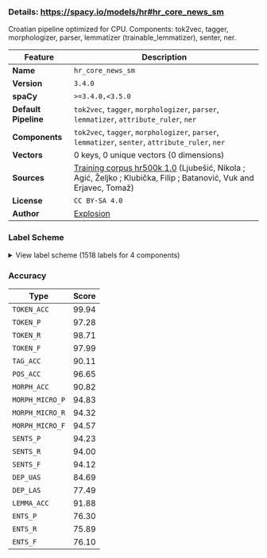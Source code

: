 ### Details: https://spacy.io/models/hr#hr_core_news_sm

Croatian pipeline optimized for CPU. Components: tok2vec, tagger, morphologizer, parser, lemmatizer (trainable_lemmatizer), senter, ner.

| Feature | Description |
| --- | --- |
| **Name** | `hr_core_news_sm` |
| **Version** | `3.4.0` |
| **spaCy** | `>=3.4.0,<3.5.0` |
| **Default Pipeline** | `tok2vec`, `tagger`, `morphologizer`, `parser`, `lemmatizer`, `attribute_ruler`, `ner` |
| **Components** | `tok2vec`, `tagger`, `morphologizer`, `parser`, `lemmatizer`, `senter`, `attribute_ruler`, `ner` |
| **Vectors** | 0 keys, 0 unique vectors (0 dimensions) |
| **Sources** | [Training corpus hr500k 1.0](http://hdl.handle.net/11356/1183) (Ljubešić, Nikola ; Agić, Željko ; Klubička, Filip ; Batanović, Vuk and Erjavec, Tomaž) |
| **License** | `CC BY-SA 4.0` |
| **Author** | [Explosion](https://explosion.ai) |

### Label Scheme

<details>

<summary>View label scheme (1518 labels for 4 components)</summary>

| Component | Labels |
| --- | --- |
| **`tagger`** | `Agcfpay`, `Agcfpdy`, `Agcfpgy`, `Agcfpiy`, `Agcfply`, `Agcfpny`, `Agcfsay`, `Agcfsdy`, `Agcfsgy`, `Agcfsiy`, `Agcfsly`, `Agcfsny`, `Agcmpay`, `Agcmpgy`, `Agcmpiy`, `Agcmpny`, `Agcmsany`, `Agcmsay`, `Agcmsayn`, `Agcmsdy`, `Agcmsgy`, `Agcmsiy`, `Agcmsly`, `Agcmsny`, `Agcnpay`, `Agcnpdy`, `Agcnpgy`, `Agcnpny`, `Agcnsay`, `Agcnsdy`, `Agcnsgy`, `Agcnsiy`, `Agcnsly`, `Agcnsny`, `Agpfpay`, `Agpfpdy`, `Agpfpgy`, `Agpfpiy`, `Agpfply`, `Agpfpny`, `Agpfsay`, `Agpfsdy`, `Agpfsgy`, `Agpfsin`, `Agpfsiy`, `Agpfsly`, `Agpfsny`, `Agpfsvy`, `Agpmpay`, `Agpmpdy`, `Agpmpgy`, `Agpmpiy`, `Agpmply`, `Agpmpny`, `Agpmsan`, `Agpmsann`, `Agpmsany`, `Agpmsay`, `Agpmsayn`, `Agpmsayy`, `Agpmsdy`, `Agpmsgn`, `Agpmsgy`, `Agpmsiy`, `Agpmsln`, `Agpmsly`, `Agpmsnn`, `Agpmsny`, `Agpmsvy`, `Agpnpay`, `Agpnpdy`, `Agpnpgy`, `Agpnpiy`, `Agpnply`, `Agpnpny`, `Agpnsay`, `Agpnsdy`, `Agpnsgn`, `Agpnsgy`, `Agpnsiy`, `Agpnsln`, `Agpnsly`, `Agpnsny`, `Agsfpay`, `Agsfpdy`, `Agsfpgy`, `Agsfpiy`, `Agsfply`, `Agsfpny`, `Agsfsay`, `Agsfsdy`, `Agsfsgy`, `Agsfsiy`, `Agsfsly`, `Agsfsny`, `Agsmpay`, `Agsmpdy`, `Agsmpgy`, `Agsmpiy`, `Agsmply`, `Agsmpny`, `Agsmsany`, `Agsmsayn`, `Agsmsayy`, `Agsmsdy`, `Agsmsgy`, `Agsmsiy`, `Agsmsly`, `Agsmsny`, `Agsnpay`, `Agsnpgy`, `Agsnply`, `Agsnpny`, `Agsnsay`, `Agsnsdy`, `Agsnsgy`, `Agsnsiy`, `Agsnsly`, `Agsnsny`, `Appfpay`, `Appfpdy`, `Appfpgy`, `Appfpiy`, `Appfply`, `Appfpny`, `Appfsay`, `Appfsgy`, `Appfsiy`, `Appfsly`, `Appfsny`, `Appmpay`, `Appmpdy`, `Appmpgy`, `Appmpiy`, `Appmply`, `Appmpny`, `Appmsann`, `Appmsany`, `Appmsayn`, `Appmsayy`, `Appmsdy`, `Appmsgn`, `Appmsgy`, `Appmsiy`, `Appmsly`, `Appmsnn`, `Appmsny`, `Appnpay`, `Appnpdy`, `Appnpgy`, `Appnpiy`, `Appnply`, `Appnpny`, `Appnsay`, `Appnsgy`, `Appnsly`, `Appnsny`, `Aspfpay`, `Aspfpgy`, `Aspfpiy`, `Aspfply`, `Aspfpny`, `Aspfsay`, `Aspfsdy`, `Aspfsgy`, `Aspfsly`, `Aspfsny`, `Aspmpay`, `Aspmpgy`, `Aspmply`, `Aspmpny`, `Aspmsayn`, `Aspmsayy`, `Aspmsdn`, `Aspmsdy`, `Aspmsgn`, `Aspmsgy`, `Aspmsiy`, `Aspmsln`, `Aspmsly`, `Aspmsnn`, `Aspnpay`, `Aspnpgy`, `Aspnpny`, `Aspnsay`, `Aspnsgn`, `Aspnsgy`, `Aspnsln`, `Aspnsly`, `Aspnsny`, `Cc`, `Cs`, `I`, `Mdc`, `Mdm`, `Mdo`, `Mds`, `Mlc`, `Mlc--g`, `Mlc--i`, `Mlc--l`, `Mlcf-a`, `Mlcf-d`, `Mlcf-g`, `Mlcf-n`, `Mlcfsa`, `Mlcfsd`, `Mlcfsg`, `Mlcfsi`, `Mlcfsl`, `Mlcfsn`, `Mlcm-a`, `Mlcm-g`, `Mlcm-l`, `Mlcm-n`, `Mlcmpn`, `Mlcmsan`, `Mlcmsay`, `Mlcmsg`, `Mlcmsi`, `Mlcmsl`, `Mlcmsn`, `Mlcn-n`, `Mlcnsa`, `Mlcnsg`, `Mlcnsn`, `Mlofpa`, `Mlofpd`, `Mlofpg`, `Mlofpi`, `Mlofpl`, `Mlofpn`, `Mlofsa`, `Mlofsd`, `Mlofsg`, `Mlofsi`, `Mlofsl`, `Mlofsn`, `Mlompa`, `Mlompd`, `Mlompg`, `Mlompi`, `Mlompl`, `Mlompn`, `Mlomsan`, `Mlomsay`, `Mlomsd`, `Mlomsg`, `Mlomsi`, `Mlomsl`, `Mlomsn`, `Mlonpa`, `Mlonpg`, `Mlonpl`, `Mlonpn`, `Mlonsa`, `Mlonsd`, `Mlonsg`, `Mlonsi`, `Mlonsl`, `Mlonsn`, `Mls`, `Mlsf-a`, `Mlsf-g`, `Mlsf-i`, `Mlsf-l`, `Mlsf-n`, `Mlsm-a`, `Mlsm-g`, `Mlsm-l`, `Mlsm-n`, `Mlsmpn`, `Mlsn-n`, `Mrc`, `Mro`, `Ncfpa`, `Ncfpd`, `Ncfpg`, `Ncfpi`, `Ncfpl`, `Ncfpn`, `Ncfpv`, `Ncfsa`, `Ncfsd`, `Ncfsg`, `Ncfsi`, `Ncfsl`, `Ncfsn`, `Ncfsv`, `Ncmpa`, `Ncmpd`, `Ncmpg`, `Ncmpi`, `Ncmpl`, `Ncmpn`, `Ncmpv`, `Ncmsan`, `Ncmsay`, `Ncmsd`, `Ncmsg`, `Ncmsi`, `Ncmsl`, `Ncmsn`, `Ncmsv`, `Ncnpa`, `Ncnpd`, `Ncnpg`, `Ncnpi`, `Ncnpl`, `Ncnpn`, `Ncnsa`, `Ncnsd`, `Ncnsg`, `Ncnsi`, `Ncnsl`, `Ncnsn`, `Ncnsv`, `Npfpa`, `Npfpg`, `Npfpl`, `Npfpn`, `Npfsa`, `Npfsd`, `Npfsg`, `Npfsi`, `Npfsl`, `Npfsn`, `Npmpa`, `Npmpd`, `Npmpg`, `Npmpi`, `Npmpl`, `Npmpn`, `Npmsan`, `Npmsay`, `Npmsd`, `Npmsg`, `Npmsi`, `Npmsl`, `Npmsn`, `Npmsv`, `Npnpg`, `Npnpn`, `Npnsa`, `Npnsd`, `Npnsg`, `Npnsi`, `Npnsl`, `Npnsn`, `Pd-fpa`, `Pd-fpd`, `Pd-fpg`, `Pd-fpi`, `Pd-fpl`, `Pd-fpn`, `Pd-fsa`, `Pd-fsd`, `Pd-fsg`, `Pd-fsi`, `Pd-fsl`, `Pd-fsn`, `Pd-mpa`, `Pd-mpd`, `Pd-mpg`, `Pd-mpi`, `Pd-mpl`, `Pd-mpn`, `Pd-msan`, `Pd-msay`, `Pd-msd`, `Pd-msg`, `Pd-msi`, `Pd-msl`, `Pd-msn`, `Pd-npa`, `Pd-npg`, `Pd-npi`, `Pd-npn`, `Pd-nsa`, `Pd-nsd`, `Pd-nsg`, `Pd-nsi`, `Pd-nsl`, `Pd-nsn`, `Pi-fpa`, `Pi-fpd`, `Pi-fpg`, `Pi-fpi`, `Pi-fpl`, `Pi-fpn`, `Pi-fsa`, `Pi-fsd`, `Pi-fsg`, `Pi-fsi`, `Pi-fsl`, `Pi-fsn`, `Pi-mpa`, `Pi-mpd`, `Pi-mpg`, `Pi-mpi`, `Pi-mpl`, `Pi-mpn`, `Pi-msan`, `Pi-msay`, `Pi-msd`, `Pi-msg`, `Pi-msi`, `Pi-msl`, `Pi-msn`, `Pi-npa`, `Pi-npd`, `Pi-npg`, `Pi-npi`, `Pi-npl`, `Pi-npn`, `Pi-nsa`, `Pi-nsd`, `Pi-nsg`, `Pi-nsi`, `Pi-nsl`, `Pi-nsn`, `Pi3m-a`, `Pi3m-d`, `Pi3m-g`, `Pi3m-i`, `Pi3m-n`, `Pi3n-a`, `Pi3n-d`, `Pi3n-g`, `Pi3n-i`, `Pi3n-l`, `Pi3n-n`, `Pp1-pa`, `Pp1-pd`, `Pp1-pg`, `Pp1-pi`, `Pp1-pl`, `Pp1-pn`, `Pp1-sa`, `Pp1-sd`, `Pp1-sg`, `Pp1-si`, `Pp1-sl`, `Pp1-sn`, `Pp2-pa`, `Pp2-pd`, `Pp2-pl`, `Pp2-pn`, `Pp2-sa`, `Pp2-sd`, `Pp2-sg`, `Pp2-sl`, `Pp2-sn`, `Pp3-pa`, `Pp3-pd`, `Pp3-pg`, `Pp3-pi`, `Pp3-pl`, `Pp3fpn`, `Pp3fsa`, `Pp3fsd`, `Pp3fsg`, `Pp3fsi`, `Pp3fsl`, `Pp3fsn`, `Pp3mpn`, `Pp3msa`, `Pp3msd`, `Pp3msg`, `Pp3msi`, `Pp3msl`, `Pp3msn`, `Pp3npn`, `Pp3nsa`, `Pp3nsi`, `Pp3nsn`, `Pq-fpa`, `Pq-fpn`, `Pq-fsa`, `Pq-fsi`, `Pq-fsl`, `Pq-fsn`, `Pq-mpn`, `Pq-msn`, `Pq-nsn`, `Pq3m-d`, `Pq3m-n`, `Pq3n-a`, `Pq3n-l`, `Pq3n-n`, `Ps1fpa`, `Ps1fpg`, `Ps1fpl`, `Ps1fpn`, `Ps1fsa`, `Ps1fsd`, `Ps1fsg`, `Ps1fsi`, `Ps1fsl`, `Ps1fsn`, _(truncated: full list in pipeline meta)_ |
| **`morphologizer`** | `Case=Nom\|Gender=Masc\|Number=Sing\|POS=NOUN`, `Case=Gen\|Gender=Fem\|Number=Sing\|POS=NOUN`, `Case=Loc\|POS=ADP`, `Case=Loc\|Gender=Neut\|Number=Sing\|POS=PROPN`, `Case=Ins\|POS=ADP`, `Case=Ins\|Gender=Neut\|Number=Sing\|POS=NOUN`, `Case=Nom\|Gender=Neut\|Number=Sing\|POS=PROPN`, `Degree=Pos\|POS=ADV`, `Mood=Ind\|Number=Sing\|POS=VERB\|Person=3\|Tense=Pres\|VerbForm=Fin`, `Animacy=Inan\|Case=Acc\|Gender=Masc\|Number=Sing\|POS=NOUN`, `Case=Loc\|Gender=Neut\|Number=Sing\|POS=NOUN`, `Case=Gen\|Definite=Def\|Degree=Pos\|Gender=Fem\|Number=Plur\|POS=ADJ`, `Case=Gen\|Gender=Fem\|Number=Plur\|POS=NOUN`, `POS=PUNCT`, `POS=PART`, `Case=Loc\|Gender=Masc\|Number=Sing\|POS=NOUN`, `POS=SCONJ`, `Case=Nom\|Definite=Def\|Degree=Pos\|Gender=Fem\|Number=Sing\|POS=ADJ`, `Case=Nom\|Gender=Fem\|Number=Sing\|POS=NOUN`, `Case=Nom\|Gender=Fem\|Number=Sing\|POS=PROPN`, `Case=Acc\|Gender=Neut\|Number=Plur\|POS=NOUN`, `Case=Acc\|POS=PRON\|PronType=Prs\|Reflex=Yes`, `Case=Gen\|Gender=Neut\|Number=Sing\|POS=NOUN`, `Case=Gen\|Gender=Neut\|Number=Sing\|Number[psor]=Plur\|POS=DET\|Person=3\|Poss=Yes\|PronType=Prs`, `POS=CCONJ`, `Case=Gen\|POS=ADP`, `Case=Dat\|Gender=Neut\|Number=Sing\|POS=NOUN`, `Case=Gen\|Definite=Def\|Degree=Pos\|Gender=Masc\|Number=Sing\|POS=ADJ`, `Case=Gen\|Gender=Masc\|Number=Sing\|POS=NOUN`, `Mood=Ind\|Number=Plur\|POS=VERB\|Person=3\|Tense=Pres\|VerbForm=Fin`, `Case=Nom\|Gender=Masc\|Number=Plur\|POS=DET\|PronType=Ind`, `Case=Nom\|Gender=Masc\|Number=Plur\|POS=NOUN`, `POS=VERB\|VerbForm=Inf`, `Case=Acc\|Definite=Def\|Degree=Pos\|Gender=Fem\|Number=Plur\|POS=ADJ`, `Case=Acc\|Gender=Fem\|Number=Plur\|POS=NOUN`, `Case=Nom\|Degree=Pos\|Gender=Masc\|Number=Plur\|POS=ADJ`, `POS=PART\|Polarity=Neg`, `Case=Acc\|Gender=Neut\|POS=PRON\|PronType=Neg`, `Case=Ins\|Gender=Masc\|Number=Sing\|POS=NOUN`, `Degree=Pos\|POS=ADV\|PronType=Dem`, `Degree=Cmp\|POS=ADV`, `Case=Acc\|POS=ADP`, `Case=Acc\|Gender=Fem\|Number=Sing\|POS=NOUN`, `Case=Nom\|Gender=Masc\|Number=Sing\|POS=PROPN`, `Mood=Ind\|Number=Sing\|POS=AUX\|Person=3\|Tense=Pres\|VerbForm=Fin`, `Case=Nom\|Gender=Masc\|NumType=Card\|Number=Sing\|POS=NUM`, `Case=Nom\|Gender=Masc\|Number=Sing\|POS=DET\|PronType=Dem`, `Case=Nom\|Gender=Masc\|Number=Sing\|Number[psor]=Sing\|POS=DET\|Person=1\|Poss=Yes\|PronType=Prs`, `Gender=Masc\|Number=Sing\|POS=VERB\|Tense=Past\|VerbForm=Part\|Voice=Act`, `Case=Loc\|Gender=Fem\|Number=Sing\|POS=NOUN`, `Case=Nom\|Number=Sing\|POS=PRON\|Person=1\|PronType=Prs`, `NumType=Ord\|POS=ADJ`, `Mood=Ind\|Number=Sing\|POS=AUX\|Person=1\|Tense=Pres\|VerbForm=Fin`, `Mood=Ind\|Number=Plur\|POS=AUX\|Person=3\|Tense=Pres\|VerbForm=Fin`, `Case=Acc\|Number=Plur\|POS=PRON\|Person=1\|PronType=Prs`, `Case=Nom\|Definite=Def\|Degree=Pos\|Gender=Fem\|Number=Plur\|POS=ADJ`, `Case=Nom\|Gender=Fem\|Number=Plur\|POS=NOUN`, `Gender=Fem\|Number=Plur\|POS=VERB\|Tense=Past\|VerbForm=Part\|Voice=Act`, `Animacy=Inan\|Case=Acc\|Gender=Masc\|Number=Sing\|POS=DET\|Poss=Yes\|PronType=Prs\|Reflex=Yes`, `Case=Nom\|Gender=Neut\|Number=Sing\|POS=DET\|PronType=Dem`, `Mood=Ind\|Number=Sing\|POS=AUX\|Person=3\|Polarity=Neg\|Tense=Pres\|VerbForm=Fin`, `Gender=Neut\|Number=Sing\|POS=VERB\|Tense=Past\|VerbForm=Part\|Voice=Act`, `Case=Loc\|Gender=Masc\|Number=Plur\|POS=DET\|PronType=Ind`, `Case=Loc\|Gender=Masc\|Number=Plur\|POS=NOUN`, `Case=Nom\|Definite=Def\|Degree=Pos\|Gender=Fem\|Number=Plur\|POS=ADJ\|VerbForm=Part\|Voice=Pass`, `Case=Gen\|Gender=Neut\|Number=Sing\|POS=DET\|PronType=Dem`, `Case=Nom\|Gender=Fem\|Number=Plur\|POS=DET\|PronType=Int,Rel`, `Case=Nom\|Definite=Def\|Degree=Pos\|Gender=Masc\|Number=Plur\|POS=ADJ`, `Case=Nom\|Gender=Neut\|POS=PRON\|PronType=Int,Rel`, `Case=Gen\|Definite=Def\|Degree=Pos\|Gender=Masc\|Number=Plur\|POS=ADJ`, `Case=Gen\|Gender=Masc\|Number=Plur\|POS=NOUN`, `Case=Nom\|Definite=Def\|Degree=Pos\|Gender=Masc\|Number=Sing\|POS=ADJ`, `Case=Acc\|Gender=Neut\|Number=Sing\|POS=NOUN`, `Mood=Ind\|Number=Plur\|POS=VERB\|Person=1\|Tense=Pres\|VerbForm=Fin`, `Case=Nom\|Gender=Neut\|Number=Sing\|POS=NOUN`, `Case=Nom\|Definite=Def\|Degree=Pos\|Gender=Neut\|Number=Sing\|POS=ADJ`, `Gender=Fem\|Number=Plur\|POS=AUX\|Tense=Past\|VerbForm=Part\|Voice=Act`, `NumType=Card\|POS=NUM`, `Case=Gen\|Definite=Def\|Degree=Pos\|Gender=Masc\|Number=Plur\|POS=ADJ\|VerbForm=Part\|Voice=Pass`, `Case=Acc\|Gender=Masc\|Number=Plur\|POS=DET\|PronType=Int,Rel`, `Gender=Fem\|Number=Sing\|POS=VERB\|Tense=Past\|VerbForm=Part\|Voice=Act`, `Case=Loc\|Definite=Def\|Degree=Pos\|Gender=Fem\|Number=Plur\|POS=ADJ`, `Case=Loc\|Gender=Fem\|Number=Plur\|POS=NOUN`, `Case=Gen\|Definite=Def\|Degree=Pos\|Gender=Neut\|Number=Sing\|POS=ADJ`, `Animacy=Inan\|Case=Acc\|Gender=Masc\|Number=Sing\|POS=PROPN`, `Case=Acc\|Definite=Def\|Degree=Cmp\|Gender=Fem\|Number=Plur\|POS=ADJ`, `Case=Gen\|Gender=Fem\|Number=Sing\|POS=DET\|PronType=Dem`, `Gender=Masc\|Number=Sing\|POS=AUX\|Tense=Past\|VerbForm=Part\|Voice=Act`, `Case=Nom\|Definite=Ind\|Degree=Pos\|Gender=Masc\|Number=Sing\|POS=ADJ\|VerbForm=Part\|Voice=Pass`, `Animacy=Inan\|Case=Acc\|Definite=Def\|Degree=Pos\|Gender=Masc\|Number=Sing\|POS=ADJ`, `Case=Acc\|Gender=Masc\|Number=Plur\|POS=NOUN`, `Case=Loc\|Definite=Def\|Degree=Pos\|Gender=Fem\|Number=Sing\|POS=ADJ`, `Degree=Pos\|POS=ADV\|PronType=Int,Rel`, `Gender=Neut\|Number=Sing\|POS=AUX\|Tense=Past\|VerbForm=Part\|Voice=Act`, `Case=Loc\|Gender=Neut\|Number=Plur\|POS=NOUN`, `Case=Nom\|Gender=Neut\|Number=Plur\|POS=DET\|PronType=Int,Rel`, `Case=Nom\|Definite=Def\|Degree=Pos\|Gender=Neut\|Number=Plur\|POS=ADJ\|VerbForm=Part\|Voice=Pass`, `Case=Nom\|Gender=Neut\|Number=Plur\|POS=DET\|PronType=Dem`, `Case=Nom\|Gender=Neut\|Number=Plur\|POS=NOUN`, `Case=Gen\|Number=Plur\|POS=PRON\|Person=3\|PronType=Prs`, `Case=Gen\|Definite=Def\|Degree=Pos\|Gender=Fem\|Number=Sing\|POS=ADJ`, `Case=Nom\|Definite=Def\|Degree=Pos\|Gender=Neut\|Number=Sing\|POS=ADJ\|VerbForm=Part\|Voice=Pass`, `Mood=Cnd\|Number=Plur\|POS=AUX\|Person=3\|Tense=Past\|VerbForm=Fin`, `Case=Nom\|Definite=Def\|Degree=Cmp\|Gender=Masc\|Number=Plur\|POS=ADJ`, `Gender=Masc\|Number=Plur\|POS=VERB\|Tense=Past\|VerbForm=Part\|Voice=Act`, `Case=Gen\|Definite=Def\|Degree=Cmp\|Gender=Masc\|Number=Plur\|POS=ADJ`, `Mood=Ind\|Number=Plur\|POS=AUX\|Person=3\|Polarity=Neg\|Tense=Pres\|VerbForm=Fin`, `Case=Nom\|Gender=Masc\|Number=Sing\|POS=DET\|PronType=Int,Rel`, `Case=Acc\|Definite=Def\|Degree=Cmp\|Gender=Fem\|Number=Sing\|POS=ADJ`, `Case=Nom\|Gender=Masc\|Number=Plur\|POS=DET\|PronType=Dem`, `Case=Nom\|Gender=Masc\|Number=Plur\|POS=DET\|PronType=Int,Rel`, `Case=Nom\|Definite=Ind\|Degree=Pos\|Gender=Masc\|Number=Sing\|POS=ADJ`, `Case=Loc\|Gender=Masc\|Number=Sing\|POS=DET\|PronType=Int,Rel`, `Case=Dat\|Gender=Masc\|Number=Sing\|POS=PROPN`, `Case=Loc\|Gender=Neut\|Gender[psor]=Masc,Neut\|Number=Plur\|Number[psor]=Sing\|POS=DET\|Person=3\|Poss=Yes\|PronType=Prs`, `Case=Loc\|Definite=Def\|Degree=Pos\|Gender=Neut\|Number=Plur\|POS=ADJ`, `Case=Dat\|Definite=Def\|Degree=Pos\|Gender=Masc\|Number=Sing\|POS=ADJ`, `Case=Dat\|Gender=Masc\|Number=Sing\|POS=NOUN`, `Case=Acc\|Definite=Def\|Degree=Pos\|Gender=Fem\|Number=Sing\|POS=ADJ`, `Mood=Cnd\|Number=Sing\|POS=AUX\|Person=3\|Tense=Past\|VerbForm=Fin`, `Case=Loc\|Gender=Fem\|Number=Sing\|POS=DET\|PronType=Dem`, `POS=X`, `Case=Nom\|Definite=Def\|Degree=Pos\|Gender=Masc\|Number=Plur\|POS=ADJ\|VerbForm=Part\|Voice=Pass`, `Case=Loc\|Gender=Masc\|Number=Plur\|POS=DET\|PronType=Dem`, `Case=Loc\|Gender=Masc\|Number=Plur\|POS=DET\|PronType=Int,Rel`, `Case=Loc\|Definite=Def\|Degree=Pos\|Gender=Masc\|Number=Plur\|POS=ADJ`, `Case=Gen\|Gender=Fem\|Number=Sing\|POS=PROPN`, `Case=Acc\|Gender=Fem\|Number=Sing\|POS=DET\|PronType=Tot`, `Case=Acc\|Gender=Neut\|Number=Sing\|POS=DET\|PronType=Tot`, `Case=Nom\|Gender=Neut\|Number=Sing\|POS=DET\|PronType=Int,Rel`, `Case=Nom\|Gender=Masc\|Number=Sing\|Number[psor]=Plur\|POS=DET\|Person=3\|Poss=Yes\|PronType=Prs`, `Animacy=Anim\|Case=Acc\|Gender=Masc\|Number=Sing\|POS=PROPN`, `Case=Gen\|Gender=Masc\|Number=Sing\|POS=PROPN`, `Case=Nom\|Definite=Def\|Degree=Pos\|Gender=Fem\|Number=Sing\|POS=ADJ\|VerbForm=Part\|Voice=Pass`, `Case=Nom\|Gender=Fem\|Number=Sing\|POS=DET\|PronType=Int,Rel`, `Case=Nom\|Degree=Pos\|Gender=Fem\|Number=Sing\|POS=ADJ`, `Case=Nom\|Gender=Neut\|Number=Sing\|POS=DET\|Poss=Yes\|PronType=Int,Rel`, `Case=Gen\|Gender=Fem\|Number=Plur\|POS=DET\|Poss=Yes\|PronType=Prs\|Reflex=Yes`, `Case=Loc\|Gender=Fem\|Number=Sing\|POS=PROPN`, `Case=Acc\|Gender=Neut\|Number=Sing\|POS=DET\|Poss=Yes\|PronType=Int,Rel`, `Case=Nom\|Definite=Def\|Degree=Pos\|Gender=Fem\|Number=Sing\|POS=ADJ\|Poss=Yes`, `Mood=Ind\|Number=Plur\|POS=VERB\|Person=2\|Tense=Pres\|VerbForm=Fin`, `Case=Acc\|Definite=Def\|Degree=Pos\|Gender=Masc\|Number=Plur\|POS=ADJ`, `Animacy=Inan\|Case=Acc\|Gender=Masc\|Number=Sing\|POS=DET\|PronType=Int,Rel`, `Case=Loc\|Gender=Fem\|Number=Sing\|POS=DET\|Poss=Yes\|PronType=Prs\|Reflex=Yes`, `Case=Acc\|Definite=Def\|Degree=Pos\|Gender=Neut\|Number=Sing\|POS=ADJ`, `Case=Loc\|Definite=Def\|Degree=Sup\|Gender=Neut\|Number=Sing\|POS=ADJ`, `Case=Gen\|Definite=Def\|Degree=Sup\|Gender=Masc\|Number=Plur\|POS=ADJ`, `Mood=Ind\|Number=Sing\|POS=VERB\|Person=1\|Tense=Pres\|VerbForm=Fin`, `Case=Loc\|Gender=Masc\|Number=Sing\|POS=DET\|PronType=Dem`, `Case=Loc\|Definite=Def\|Degree=Pos\|Gender=Masc\|Number=Sing\|POS=ADJ`, `Case=Ins\|Definite=Def\|Degree=Pos\|Gender=Fem\|Number=Plur\|POS=ADJ`, `Case=Ins\|Gender=Fem\|Number=Plur\|POS=NOUN`, `Case=Dat\|Gender=Masc\|Number=Plur\|POS=NOUN`, `Case=Nom\|Definite=Ind\|Degree=Pos\|Gender=Masc\|Number=Sing\|POS=ADJ\|Poss=Yes`, `Case=Gen\|Gender=Neut\|Gender[psor]=Masc,Neut\|Number=Sing\|Number[psor]=Sing\|POS=DET\|Person=3\|Poss=Yes\|PronType=Prs`, `Case=Ins\|Gender=Masc\|Number=Sing\|POS=PROPN`, `Animacy=Anim\|Case=Acc\|Definite=Def\|Degree=Pos\|Gender=Masc\|Number=Sing\|POS=ADJ`, `Animacy=Anim\|Case=Acc\|Gender=Masc\|NumType=Card\|Number=Sing\|POS=NUM`, `Animacy=Anim\|Case=Acc\|Gender=Masc\|Number=Sing\|POS=NOUN`, `Case=Nom\|Number=Plur\|POS=PRON\|Person=1\|PronType=Prs`, `Mood=Ind\|Number=Plur\|POS=AUX\|Person=1\|Tense=Pres\|VerbForm=Fin`, `POS=AUX\|VerbForm=Inf`, `Case=Loc\|Gender=Masc\|Number=Sing\|POS=PROPN`, `Case=Gen\|Gender=Masc\|Number=Plur\|POS=DET\|PronType=Dem`, `Case=Ins\|Gender=Fem\|Number=Sing\|POS=NOUN`, `Gender=Fem\|Number=Sing\|POS=AUX\|Tense=Past\|VerbForm=Part\|Voice=Act`, `Case=Ins\|Definite=Def\|Degree=Pos\|Gender=Fem\|Number=Sing\|POS=ADJ`, `Case=Acc\|Gender=Fem\|Number=Sing\|POS=PRON\|Person=3\|PronType=Prs`, `Case=Ins\|Definite=Def\|Degree=Pos\|Gender=Masc\|Number=Plur\|POS=ADJ`, `Case=Ins\|Gender=Masc\|Number=Plur\|POS=NOUN`, `Degree=Pos\|POS=ADV\|PronType=Ind`, `Animacy=Inan\|Case=Acc\|Definite=Ind\|Degree=Pos\|Gender=Masc\|Number=Sing\|POS=ADJ`, `Case=Acc\|Definite=Def\|Degree=Pos\|Gender=Fem\|Number=Sing\|POS=ADJ\|Poss=Yes`, `Case=Nom\|Gender=Masc\|Number=Sing\|POS=PRON\|Person=3\|PronType=Prs`, `Degree=Pos\|POS=ADV\|PronType=Neg`, `Animacy=Inan\|Case=Acc\|Gender=Masc\|NumType=Card\|Number=Sing\|POS=NUM`, `Case=Acc\|Gender=Fem\|Number=Sing\|POS=PROPN`, `Case=Dat\|Gender=Fem\|Number=Sing\|POS=NOUN`, `Case=Acc\|Gender=Neut\|Gender[psor]=Masc,Neut\|Number=Plur\|Number[psor]=Sing\|POS=DET\|Person=3\|Poss=Yes\|PronType=Prs`, `Case=Dat\|Gender=Fem\|Number=Sing\|POS=PROPN`, `Case=Acc\|Gender=Neut\|Number=Sing\|POS=DET\|PronType=Dem`, `Case=Nom\|Gender=Fem\|Gender[psor]=Masc,Neut\|Number=Sing\|Number[psor]=Sing\|POS=DET\|Person=3\|Poss=Yes\|PronType=Prs`, `Case=Ins\|Definite=Def\|Degree=Cmp\|Gender=Masc\|Number=Plur\|POS=ADJ`, `Case=Acc\|Definite=Def\|Degree=Pos\|Gender=Neut\|Number=Plur\|POS=ADJ`, `Case=Nom\|Gender=Masc\|Number=Plur\|POS=PRON\|Person=3\|PronType=Prs`, `Case=Dat\|Definite=Def\|Degree=Pos\|Gender=Fem\|Number=Sing\|POS=ADJ`, `Case=Dat\|Number=Plur\|POS=PRON\|Person=1\|PronType=Prs`, `Case=Nom\|Gender=Neut\|Number=Sing\|POS=PRON\|Person=3\|PronType=Prs`, `Case=Acc\|Gender=Neut\|Number=Sing\|POS=DET\|Poss=Yes\|PronType=Prs\|Reflex=Yes`, `Case=Nom\|Definite=Def\|Degree=Pos\|Gender=Neut\|Number=Plur\|POS=ADJ`, `Case=Loc\|Gender=Neut\|Number=Plur\|POS=DET\|Poss=Yes\|PronType=Prs\|Reflex=Yes`, `Case=Nom\|Gender=Masc\|POS=PRON\|PronType=Neg`, `Case=Gen\|Definite=Def\|Degree=Pos\|Gender=Neut\|Number=Plur\|POS=ADJ`, `Case=Gen\|Gender=Neut\|Number=Plur\|POS=NOUN`, `Case=Gen\|Gender=Fem\|Number=Sing\|POS=DET\|PronType=Tot`, `Mood=Cnd\|Number=Plur\|POS=AUX\|Person=1\|Tense=Past\|VerbForm=Fin`, `Case=Dat\|Number=Sing\|POS=PRON\|Person=1\|PronType=Prs`, `Case=Nom\|Degree=Pos\|Gender=Masc\|Number=Sing\|POS=ADJ`, `Case=Loc\|Gender=Masc\|Number=Sing\|Number[psor]=Sing\|POS=DET\|Person=1\|Poss=Yes\|PronType=Prs`, `Case=Dat\|Definite=Def\|Degree=Cmp\|Gender=Fem\|Number=Sing\|POS=ADJ`, `POS=NOUN`, `Case=Voc\|Gender=Masc\|Number=Sing\|POS=NOUN`, `Case=Gen\|Gender=Neut\|Number=Sing\|POS=PROPN`, `Case=Ins\|Gender=Masc\|Number=Sing\|POS=DET\|PronType=Dem`, `Case=Loc\|Gender=Neut\|Number=Sing\|POS=DET\|PronType=Int,Rel`, `Case=Acc\|Gender=Masc\|Gender[psor]=Fem\|Number=Plur\|Number[psor]=Sing\|POS=DET\|Person=3\|Poss=Yes\|PronType=Prs`, `Case=Ins\|Gender=Fem\|Number=Sing\|POS=PROPN`, `Case=Acc\|Gender=Fem\|Number=Plur\|POS=DET\|PronType=Ind`, `Case=Acc\|Degree=Pos\|Gender=Fem\|Number=Plur\|POS=ADJ`, `Case=Loc\|Gender=Neut\|Number=Sing\|POS=DET\|PronType=Dem`, `Case=Loc\|Number=Plur\|POS=PRON\|Person=1\|PronType=Prs`, `Case=Loc\|Gender=Masc\|Number=Plur\|Number[psor]=Plur\|POS=DET\|Person=1\|Poss=Yes\|PronType=Prs`, `Case=Nom\|Gender=Fem\|Number=Sing\|Number[psor]=Plur\|POS=DET\|Person=1\|Poss=Yes\|PronType=Prs`, `Case=Nom\|Degree=Pos\|Gender=Fem\|Number=Plur\|POS=ADJ`, `Case=Nom\|Gender=Fem\|NumType=Card\|Number=Plur\|POS=NUM`, `Case=Dat\|Gender=Masc\|Number=Sing\|POS=DET\|PronType=Dem`, `Case=Nom\|Gender=Neut\|Number=Sing\|POS=DET\|PronType=Tot`, `Case=Acc\|Gender=Neut\|Number=Plur\|POS=DET\|PronType=Dem`, `Case=Loc\|Gender=Fem\|Number=Sing\|POS=DET\|PronType=Int,Rel`, `Case=Dat\|Gender=Fem\|Number=Sing\|Number[psor]=Plur\|POS=DET\|Person=1\|Poss=Yes\|PronType=Prs`, `Case=Nom\|Number=Plur\|POS=PRON\|Person=2\|PronType=Prs`, `Case=Gen\|Gender=Masc\|Number=Sing\|POS=DET\|PronType=Dem`, `Case=Gen\|Gender=Masc\|Number=Sing\|POS=DET\|Poss=Yes\|PronType=Prs\|Reflex=Yes`, `Case=Loc\|Gender=Fem\|Number=Plur\|POS=DET\|PronType=Int,Rel`, `Mood=Ind\|Number=Plur\|POS=AUX\|Person=2\|Tense=Pres\|VerbForm=Fin`, `Case=Ins\|Gender=Masc\|Number=Sing\|POS=DET\|Poss=Yes\|PronType=Prs\|Reflex=Yes`, `Case=Dat\|Gender=Fem\|Number=Plur\|POS=DET\|PronType=Dem`, `Case=Dat\|Gender=Fem\|Number=Plur\|POS=NOUN`, `POS=SPACE`, `Mood=Cnd\|Number=Sing\|POS=AUX\|Person=1\|Tense=Past\|VerbForm=Fin`, `Case=Loc\|Gender=Masc\|Number=Sing\|POS=DET\|Poss=Yes\|PronType=Prs\|Reflex=Yes`, `Case=Nom\|Gender=Masc\|Number=Sing\|Number[psor]=Plur\|POS=DET\|Person=1\|Poss=Yes\|PronType=Prs`, `Case=Acc\|Number=Plur\|POS=PRON\|Person=3\|PronType=Prs`, `Case=Gen\|Gender=Fem\|Number=Plur\|Number[psor]=Plur\|POS=DET\|Person=1\|Poss=Yes\|PronType=Prs`, `Mood=Ind\|Number=Plur\|POS=AUX\|Person=1\|Polarity=Neg\|Tense=Pres\|VerbForm=Fin`, `Case=Nom\|Definite=Def\|Degree=Cmp\|Gender=Fem\|Number=Sing\|POS=ADJ`, `Case=Nom\|Gender=Fem\|Gender[psor]=Fem\|Number=Sing\|Number[psor]=Sing\|POS=DET\|Person=3\|Poss=Yes\|PronType=Prs`, `Case=Loc\|Definite=Def\|Degree=Pos\|Gender=Neut\|Number=Sing\|POS=ADJ`, `Case=Nom\|Gender=Masc\|POS=PRON\|PronType=Ind`, `Case=Acc\|Definite=Def\|Degree=Pos\|Gender=Fem\|Number=Plur\|POS=ADJ\|VerbForm=Part\|Voice=Pass`, `Case=Nom\|Gender=Neut\|Number=Sing\|Number[psor]=Plur\|POS=DET\|Person=2\|Poss=Yes\|PronType=Prs`, `Case=Loc\|Gender=Neut\|Number=Sing\|Number[psor]=Plur\|POS=DET\|Person=2\|Poss=Yes\|PronType=Prs`, `Case=Dat\|Definite=Def\|Degree=Pos\|Gender=Fem\|Number=Plur\|POS=ADJ`, `Case=Acc\|Gender=Masc\|Number=Sing\|POS=PRON\|Person=3\|PronType=Prs`, `Case=Gen\|Gender=Fem\|Number=Plur\|POS=DET\|PronType=Dem`, `Animacy=Inan\|Case=Acc\|Degree=Pos\|Gender=Masc\|Number=Sing\|POS=ADJ`, `Case=Ins\|Definite=Def\|Degree=Pos\|Gender=Masc\|Number=Sing\|POS=ADJ\|VerbForm=Part\|Voice=Pass`, `Case=Dat\|Gender=Masc\|POS=PRON\|PronType=Neg`, `Case=Ins\|Gender=Neut\|POS=PRON\|PronType=Int,Rel`, `Case=Dat\|Definite=Def\|Degree=Pos\|Gender=Masc\|Number=Plur\|POS=ADJ`, `Case=Dat\|Definite=Def\|Degree=Pos\|Gender=Masc\|Number=Plur\|POS=ADJ\|VerbForm=Part\|Voice=Pass`, `Case=Acc\|Gender=Neut\|Number=Sing\|Number[psor]=Plur\|POS=DET\|Person=3\|Poss=Yes\|PronType=Prs`, `Animacy=Anim\|Case=Acc\|Gender=Masc\|Number=Sing\|POS=DET\|PronType=Int,Rel`, `Case=Dat\|POS=ADP`, `Degree=Sup\|POS=ADV`, `Case=Ins\|Definite=Def\|Degree=Pos\|Gender=Masc\|Number=Sing\|POS=ADJ`, `Case=Acc\|Gender=Fem\|Number=Plur\|POS=DET\|PronType=Int,Rel`, `POS=ADV\|Tense=Pres\|VerbForm=Conv`, `Case=Ins\|POS=PRON\|PronType=Prs\|Reflex=Yes`, `Case=Loc\|Gender=Neut\|Number=Plur\|POS=DET\|PronType=Int,Rel`, `Case=Loc\|Gender=Masc\|Number=Sing\|POS=PRON\|Person=3\|PronType=Prs`, `Gender=Neut\|Number=Plur\|POS=VERB\|Tense=Past\|VerbForm=Part\|Voice=Act`, `Case=Nom\|Gender=Neut\|NumType=Card\|Number=Plur\|POS=NUM`, `Case=Gen\|Definite=Def\|Degree=Pos\|Gender=Neut\|Number=Plur\|POS=ADJ\|VerbForm=Part\|Voice=Pass`, `Case=Loc\|Gender=Fem\|Gender[psor]=Fem\|Number=Sing\|Number[psor]=Sing\|POS=DET\|Person=3\|Poss=Yes\|PronType=Prs`, `Case=Ins\|Gender=Neut\|Number=Sing\|POS=DET\|PronType=Dem`, `Case=Gen\|Degree=Pos\|Gender=Neut\|Number=Plur\|POS=ADJ`, `Case=Ins\|Definite=Def\|Degree=Pos\|Gender=Masc\|Number=Sing\|POS=ADJ\|Poss=Yes`, `Case=Acc\|Gender=Masc\|Number=Plur\|POS=DET\|PronType=Ind`, `Case=Gen\|Definite=Def\|Degree=Pos\|Gender=Masc\|Number=Plur\|POS=ADJ\|Poss=Yes`, `Case=Acc\|Gender=Fem\|NumType=Card\|Number=Plur\|POS=NUM`, `Case=Nom\|Gender=Fem\|Number=Plur\|POS=PROPN`, `Case=Ins\|Gender=Fem\|Number=Sing\|POS=DET\|PronType=Dem`, `Case=Gen\|Gender=Fem\|Number=Plur\|POS=DET\|PronType=Int,Rel`, `Case=Nom\|Gender=Fem\|NumType=Card\|Number=Sing\|POS=NUM`, `NumType=Mult\|POS=NUM`, `Case=Acc\|Degree=Pos\|Gender=Masc\|Number=Plur\|POS=ADJ`, `Case=Ins\|Gender=Masc\|Number=Plur\|POS=DET\|PronType=Int,Rel`, `Case=Gen\|Gender=Fem\|NumType=Mult\|POS=NUM`, `Case=Acc\|Gender=Neut\|POS=PRON\|PronType=Int,Rel`, `Animacy=Inan\|Case=Acc\|Definite=Def\|Degree=Cmp\|Gender=Masc\|Number=Sing\|POS=ADJ`, `Case=Nom\|Gender=Fem\|NumType=Mult\|POS=NUM`, `Case=Ins\|Gender=Fem\|Number=Plur\|POS=DET\|PronType=Int,Rel`, `Case=Loc\|Gender=Neut\|Number=Sing\|Number[psor]=Plur\|POS=DET\|Person=3\|Poss=Yes\|PronType=Prs`, `Case=Gen\|Gender=Fem\|NumType=Card\|Number=Plur\|POS=NUM`, `Case=Gen\|Gender=Masc\|Number=Plur\|POS=PROPN`, `Case=Nom\|Gender=Fem\|Number=Plur\|POS=DET\|PronType=Dem`, `Case=Dat\|Number=Plur\|POS=PRON\|Person=3\|PronType=Prs`, `Case=Acc\|Gender=Fem\|Number=Sing\|Number[psor]=Plur\|POS=DET\|Person=3\|Poss=Yes\|PronType=Prs`, `Case=Gen\|Definite=Def\|Degree=Cmp\|Gender=Masc\|Number=Sing\|POS=ADJ`, `Case=Ins\|Gender=Neut\|Number=Sing\|POS=PROPN`, `Case=Nom\|Gender=Masc\|Number=Plur\|POS=PROPN`, `Case=Dat\|Gender=Masc\|Gender[psor]=Fem\|Number=Plur\|Number[psor]=Sing\|POS=DET\|Person=3\|Poss=Yes\|PronType=Prs`, `Animacy=Inan\|Case=Acc\|Gender=Masc\|Number=Sing\|Number[psor]=Plur\|POS=DET\|Person=3\|Poss=Yes\|PronType=Prs`, `Case=Gen\|Gender=Masc\|NumType=Card\|Number=Sing\|POS=NUM`, `Case=Loc\|Gender=Neut\|POS=PRON\|PronType=Int,Rel`, `Animacy=Anim\|Case=Acc\|Gender=Masc\|Number=Sing\|POS=DET\|PronType=Ind`, `Case=Acc\|Definite=Def\|Degree=Pos\|Gender=Masc\|Number=Plur\|POS=ADJ\|VerbForm=Part\|Voice=Pass`, `Animacy=Inan\|Case=Acc\|Gender=Masc\|Number=Sing\|POS=DET\|PronType=Dem`, `Case=Acc\|Gender=Masc\|Number=Plur\|POS=DET\|PronType=Tot`, `Case=Ins\|Definite=Def\|Degree=Pos\|Gender=Masc\|Number=Plur\|POS=ADJ\|VerbForm=Part\|Voice=Pass`, `POS=ADV\|Tense=Past\|VerbForm=Conv`, `Case=Nom\|Gender=Fem\|Number=Sing\|POS=DET\|PronType=Dem`, `Case=Gen\|Gender=Masc\|Number=Sing\|POS=DET\|PronType=Int,Rel`, `Case=Gen\|Gender=Fem\|Number=Sing\|Number[psor]=Plur\|POS=DET\|Person=1\|Poss=Yes\|PronType=Prs`, `Case=Acc\|Gender=Masc\|Number=Plur\|POS=DET\|Poss=Yes\|PronType=Prs\|Reflex=Yes`, `Case=Nom\|Definite=Def\|Degree=Cmp\|Gender=Masc\|Number=Sing\|POS=ADJ`, `Case=Nom\|Gender=Masc\|POS=PRON\|PronType=Int,Rel`, `Case=Nom\|Gender=Masc\|Number=Sing\|POS=DET\|Poss=Yes\|PronType=Int,Rel`, `Case=Gen\|Definite=Def\|Degree=Pos\|Gender=Fem\|Number=Plur\|POS=ADJ\|Poss=Yes`, `Case=Ins\|Gender=Neut\|Number=Plur\|POS=DET\|PronType=Dem`, `Case=Ins\|Gender=Neut\|Number=Plur\|POS=NOUN`, `Case=Acc\|Gender=Fem\|Number=Sing\|POS=DET\|PronType=Int,Rel`, `Case=Gen\|Gender=Masc\|Gender[psor]=Masc,Neut\|Number=Sing\|Number[psor]=Sing\|POS=DET\|Person=3\|Poss=Yes\|PronType=Prs`, `Case=Loc\|Definite=Def\|Degree=Pos\|Gender=Masc\|Number=Sing\|POS=ADJ\|VerbForm=Part\|Voice=Pass`, `Case=Dat\|Gender=Fem\|Number=Sing\|POS=DET\|PronType=Dem`, `Case=Acc\|Definite=Def\|Degree=Pos\|Gender=Fem\|Number=Sing\|POS=ADJ\|VerbForm=Part\|Voice=Pass`, `Case=Gen\|Definite=Def\|Degree=Cmp\|Gender=Neut\|Number=Sing\|POS=ADJ`, `Case=Ins\|Gender=Masc\|NumType=Card\|Number=Sing\|POS=NUM`, `Case=Ins\|Definite=Def\|Degree=Pos\|Gender=Neut\|Number=Sing\|POS=ADJ`, `Case=Dat\|Gender=Neut\|Number=Sing\|POS=DET\|PronType=Dem`, `Case=Nom\|Gender=Fem\|Number=Sing\|POS=PRON\|Person=3\|PronType=Prs`, `Case=Acc\|Gender=Neut\|Number=Sing\|POS=DET\|PronType=Int,Rel`, `Case=Gen\|Gender=Masc\|Number=Sing\|POS=DET\|PronType=Tot`, `Case=Gen\|Definite=Def\|Degree=Pos\|Gender=Neut\|Number=Sing\|POS=ADJ\|VerbForm=Part\|Voice=Pass`, `Case=Nom\|Definite=Def\|Degree=Sup\|Gender=Masc\|Number=Sing\|POS=ADJ`, `Case=Gen\|Degree=Pos\|Gender=Fem\|Number=Plur\|POS=ADJ`, `Case=Ins\|Gender=Fem\|NumType=Card\|Number=Sing\|POS=NUM`, `Degree=Pos\|POS=ADV\|PronType=Tot`, `Case=Acc\|Gender=Fem\|Number=Sing\|POS=DET\|Poss=Yes\|PronType=Prs\|Reflex=Yes`, `Case=Acc\|Gender=Fem\|Number=Sing\|POS=DET\|PronType=Dem`, `Case=Dat\|Gender=Masc\|Number=Plur\|POS=DET\|PronType=Dem`, `Case=Gen\|Gender=Neut\|NumType=Card\|Number=Sing\|POS=NUM`, `Gender=Masc\|Number=Plur\|POS=AUX\|Tense=Past\|VerbForm=Part\|Voice=Act`, `Case=Nom\|Gender=Fem\|Number=Sing\|POS=DET\|Poss=Yes\|PronType=Int,Rel`, `Case=Ins\|Gender=Fem\|Number=Sing\|POS=DET\|PronType=Int,Rel`, `Case=Nom\|Degree=Pos\|Gender=Neut\|Number=Sing\|POS=ADJ`, `Case=Loc\|Gender=Fem\|Gender[psor]=Masc,Neut\|Number=Plur\|Number[psor]=Sing\|POS=DET\|Person=3\|Poss=Yes\|PronType=Prs`, `Case=Acc\|Gender=Fem\|Number=Plur\|POS=DET\|PronType=Dem`, `Case=Ins\|Definite=Def\|Degree=Sup\|Gender=Masc\|Number=Plur\|POS=ADJ`, `Case=Gen\|Definite=Def\|Degree=Pos\|Gender=Fem\|Number=Plur\|POS=ADJ\|VerbForm=Part\|Voice=Pass`, `Case=Gen\|Gender=Fem\|Gender[psor]=Fem\|Number=Plur\|Number[psor]=Sing\|POS=DET\|Person=3\|Poss=Yes\|PronType=Prs`, `Case=Dat\|Definite=Def\|Degree=Pos\|Gender=Neut\|Number=Plur\|POS=ADJ`, `Case=Dat\|Gender=Neut\|Number=Plur\|POS=NOUN`, `Case=Dat\|Degree=Pos\|Gender=Fem\|Number=Sing\|POS=ADJ`, `Case=Dat\|Definite=Def\|Degree=Pos\|Gender=Neut\|Number=Sing\|POS=ADJ`, `Case=Loc\|Gender=Fem\|Gender[psor]=Masc,Neut\|Number=Sing\|Number[psor]=Sing\|POS=DET\|Person=3\|Poss=Yes\|PronType=Prs`, `Case=Ins\|Gender=Fem\|Number=Sing\|POS=DET\|Poss=Yes\|PronType=Prs\|Reflex=Yes`, `Case=Ins\|Definite=Def\|Degree=Sup\|Gender=Fem\|Number=Plur\|POS=ADJ`, `Case=Nom\|Gender=Neut\|POS=PRON\|PronType=Neg`, `Case=Gen\|Gender=Masc\|NumType=Mult\|POS=NUM`, `Case=Ins\|Gender=Neut\|Number=Sing\|POS=DET\|PronType=Int,Rel`, `Animacy=Inan\|Case=Acc\|Definite=Def\|Degree=Pos\|Gender=Masc\|Number=Sing\|POS=ADJ\|VerbForm=Part\|Voice=Pass`, `Case=Gen\|Degree=Pos\|Gender=Fem\|Number=Sing\|POS=ADJ`, `Case=Acc\|Degree=Pos\|Gender=Fem\|Number=Sing\|POS=ADJ`, `Case=Nom\|Gender=Fem\|Number=Plur\|POS=PRON\|Person=3\|PronType=Prs`, `Case=Acc\|Gender=Fem\|Number=Plur\|POS=DET\|Poss=Yes\|PronType=Prs\|Reflex=Yes`, `Gender=Neut\|Number=Plur\|POS=AUX\|Tense=Past\|VerbForm=Part\|Voice=Act`, `Case=Ins\|Definite=Def\|Degree=Cmp\|Gender=Fem\|Number=Plur\|POS=ADJ`, `Case=Nom\|Gender=Fem\|Number=Sing\|Number[psor]=Sing\|POS=DET\|Person=1\|Poss=Yes\|PronType=Prs`, `Case=Ins\|Definite=Def\|Degree=Pos\|Gender=Neut\|Number=Plur\|POS=ADJ`, `Case=Loc\|Gender=Masc\|NumType=Card\|Number=Sing\|POS=NUM`, `Case=Gen\|Gender=Fem\|Number=Plur\|Number[psor]=Plur\|POS=DET\|Person=3\|Poss=Yes\|PronType=Prs`, `Case=Nom\|Definite=Def\|Degree=Pos\|Gender=Fem\|Number=Plur\|POS=ADJ\|Poss=Yes`, `Mood=Imp\|Number=Plur\|POS=VERB\|Person=2\|VerbForm=Fin`, `Case=Ins\|Gender=Masc\|Number=Sing\|POS=DET\|PronType=Int,Rel`, `Case=Gen\|Gender=Neut\|Gender[psor]=Masc,Neut\|Number=Plur\|Number[psor]=Sing\|POS=DET\|Person=3\|Poss=Yes\|PronType=Prs`, `Case=Gen\|Gender=Masc\|Number=Plur\|POS=DET\|PronType=Int,Rel`, `Case=Ins\|Definite=Def\|Degree=Pos\|Gender=Neut\|Number=Plur\|POS=ADJ\|VerbForm=Part\|Voice=Pass`, `Case=Loc\|Gender=Fem\|Number=Sing\|POS=DET\|PronType=Ind`, `Case=Ins\|Definite=Def\|Degree=Pos\|Gender=Fem\|Number=Sing\|POS=ADJ\|VerbForm=Part\|Voice=Pass`, `Case=Loc\|Degree=Pos\|Gender=Fem\|Number=Sing\|POS=ADJ`, `Case=Gen\|Gender=Fem\|Number=Plur\|POS=PROPN`, `Case=Nom\|Gender=Fem\|Number=Plur\|POS=DET\|PronType=Ind`, `Case=Loc\|Degree=Pos\|Gender=Fem\|Number=Plur\|POS=ADJ`, `Case=Gen\|Gender=Fem\|Gender[psor]=Masc,Neut\|Number=Sing\|Number[psor]=Sing\|POS=DET\|Person=3\|Poss=Yes\|PronType=Prs`, `Case=Ins\|Degree=Pos\|Gender=Neut\|Number=Sing\|POS=ADJ`, `Case=Acc\|Gender=Neut\|Number=Sing\|POS=PROPN`, `Case=Acc\|Gender=Neut\|POS=PRON\|PronType=Ind`, `Case=Acc\|Gender=Fem\|Number=Sing\|POS=DET\|Poss=Yes\|PronType=Int,Rel`, `Case=Loc\|Definite=Def\|Degree=Pos\|Gender=Neut\|Number=Sing\|POS=ADJ\|Poss=Yes`, `Case=Ins\|Number=Plur\|POS=PRON\|Person=3\|PronType=Prs`, `Case=Acc\|Gender=Masc\|Number=Plur\|POS=DET\|PronType=Dem`, `Case=Dat\|Gender=Masc\|Number=Plur\|POS=DET\|PronType=Int,Rel`, `Case=Dat\|Gender=Neut\|Number=Sing\|POS=PROPN`, `Case=Acc\|Gender=Neut\|Number=Plur\|POS=DET\|PronType=Int,Rel`, `Case=Nom\|Gender=Fem\|Number=Sing\|POS=DET\|PronType=Tot`, `Case=Gen\|Definite=Def\|Degree=Pos\|Gender=Neut\|Number=Sing\|POS=ADJ\|Poss=Yes`, `Case=Dat\|Gender=Neut\|Number=Sing\|POS=DET\|PronType=Int,Rel`, `Case=Gen\|Gender=Masc\|Gender[psor]=Fem\|Number=Plur\|Number[psor]=Sing\|POS=DET\|Person=3\|Poss=Yes\|PronType=Prs`, `NumType=Mult\|POS=SYM`, `Case=Loc\|Definite=Def\|Degree=Pos\|Gender=Neut\|Number=Sing\|POS=ADJ\|VerbForm=Part\|Voice=Pass`, `Case=Gen\|Gender=Fem\|Number=Sing\|POS=DET\|Poss=Yes\|PronType=Prs\|Reflex=Yes`, `Case=Nom\|Gender=Masc\|Gender[psor]=Fem\|Number=Sing\|Number[psor]=Sing\|POS=DET\|Person=3\|Poss=Yes\|PronType=Prs`, `Case=Nom\|Gender=Masc\|Gender[psor]=Masc,Neut\|Number=Sing\|Number[psor]=Sing\|POS=DET\|Person=3\|Poss=Yes\|PronType=Prs`, `Case=Dat\|Definite=Def\|Degree=Pos\|Gender=Masc\|Number=Sing\|POS=ADJ\|Poss=Yes`, `Case=Gen\|Definite=Def\|Degree=Pos\|Gender=Neut\|Number=Plur\|POS=ADJ\|Poss=Yes`, `Animacy=Anim\|Case=Acc\|Gender=Masc\|Number=Sing\|POS=DET\|Poss=Yes\|PronType=Prs\|Reflex=Yes`, `Case=Nom\|Definite=Def\|Degree=Cmp\|Gender=Fem\|Number=Plur\|POS=ADJ`, `Case=Acc\|Gender=Masc\|NumType=Card\|Number=Plur\|POS=NUM`, `Case=Gen\|Definite=Def\|Degree=Pos\|Gender=Fem\|Number=Sing\|POS=ADJ\|VerbForm=Part\|Voice=Pass`, `Case=Loc\|Gender=Masc\|Gender[psor]=Masc,Neut\|Number=Sing\|Number[psor]=Sing\|POS=DET\|Person=3\|Poss=Yes\|PronType=Prs`, `Case=Loc\|Definite=Def\|Degree=Pos\|Gender=Fem\|Number=Sing\|POS=ADJ\|VerbForm=Part\|Voice=Pass`, `Case=Acc\|Gender=Neut\|Number=Plur\|Number[psor]=Plur\|POS=DET\|Person=3\|Poss=Yes\|PronType=Prs`, `Case=Gen\|Definite=Def\|Degree=Pos\|Gender=Masc\|Number=Sing\|POS=ADJ\|VerbForm=Part\|Voice=Pass`, `Case=Ins\|Gender=Masc\|Number=Plur\|POS=PROPN`, `Case=Loc\|Gender=Fem\|Number=Plur\|POS=DET\|PronType=Ind`, `Case=Nom\|Gender=Neut\|NumType=Card\|Number=Sing\|POS=NUM`, `Case=Ins\|Gender=Masc\|Number=Plur\|POS=DET\|Poss=Yes\|PronType=Prs\|Reflex=Yes`, `Case=Gen\|Definite=Def\|Degree=Sup\|Gender=Fem\|Number=Sing\|POS=ADJ`, `Case=Gen\|Gender=Masc\|Number=Plur\|POS=DET\|Poss=Yes\|PronType=Prs\|Reflex=Yes`, `Case=Acc\|Gender=Masc\|Number=Plur\|POS=PROPN`, `Case=Loc\|Gender=Neut\|Number=Sing\|POS=DET\|PronType=Tot`, `Case=Loc\|Definite=Def\|Degree=Sup\|Gender=Fem\|Number=Sing\|POS=ADJ`, `Case=Gen\|Gender=Neut\|Number=Sing\|Number[psor]=Plur\|POS=DET\|Person=1\|Poss=Yes\|PronType=Prs`, `Case=Ins\|Gender=Neut\|Number=Plur\|POS=DET\|PronType=Int,Rel`, `Case=Dat\|Gender=Masc\|Number=Sing\|POS=DET\|PronType=Int,Rel`, `Case=Acc\|Definite=Def\|Degree=Pos\|Gender=Fem\|Number=Plur\|POS=ADJ\|Poss=Yes`, `Case=Loc\|Degree=Pos\|Gender=Masc\|Number=Sing\|POS=ADJ`, `Case=Acc\|Gender=Fem\|NumType=Card\|Number=Sing\|POS=NUM`, `Case=Dat\|Gender=Masc\|Number=Sing\|POS=PRON\|Person=3\|PronType=Prs`, `Case=Gen\|Gender=Neut\|Number=Sing\|POS=DET\|Poss=Yes\|PronType=Prs\|Reflex=Yes`, `Case=Loc\|Definite=Def\|Degree=Pos\|Gender=Neut\|Number=Plur\|POS=ADJ\|VerbForm=Part\|Voice=Pass`, `Case=Acc\|Definite=Def\|Degree=Sup\|Gender=Fem\|Number=Sing\|POS=ADJ`, `Case=Dat\|Definite=Def\|Degree=Pos\|Gender=Fem\|Number=Sing\|POS=ADJ\|Poss=Yes`, `Case=Nom\|Gender=Masc\|Number=Plur\|Number[psor]=Plur\|POS=DET\|Person=1\|Poss=Yes\|PronType=Prs`, `Case=Gen\|Gender=Fem\|NumType=Card\|Number=Sing\|POS=NUM`, `Case=Nom\|Definite=Def\|Degree=Sup\|Gender=Masc\|Number=Plur\|POS=ADJ`, `Mood=Cnd\|Number=Sing\|POS=AUX\|Person=2\|Tense=Past\|VerbForm=Fin`, `Case=Gen\|Gender=Masc\|Number=Sing\|POS=DET\|PronType=Ind`, `Case=Dat\|Gender=Masc\|Number=Plur\|POS=DET\|Poss=Yes\|PronType=Prs\|Reflex=Yes`, `Case=Gen\|Definite=Def\|Degree=Cmp\|Gender=Fem\|Number=Sing\|POS=ADJ`, `Case=Dat\|Degree=Pos\|Gender=Masc\|Number=Plur\|POS=ADJ`, `Case=Gen\|Definite=Def\|Degree=Sup\|Gender=Masc\|Number=Sing\|POS=ADJ`, `Case=Gen\|Gender=Fem\|Number=Sing\|POS=DET\|PronType=Ind`, `Case=Nom\|Gender=Masc\|Number=Plur\|POS=DET\|PronType=Neg`, `Case=Loc\|Definite=Def\|Degree=Sup\|Gender=Masc\|Number=Sing\|POS=ADJ`, `Case=Dat\|Gender=Masc\|Number=Plur\|Number[psor]=Plur\|POS=DET\|Person=3\|Poss=Yes\|PronType=Prs`, `POS=SYM`, `Case=Ins\|Definite=Def\|Degree=Cmp\|Gender=Neut\|Number=Sing\|POS=ADJ`, `Case=Nom\|Gender=Masc\|Gender[psor]=Masc,Neut\|Number=Plur\|Number[psor]=Sing\|POS=DET\|Person=3\|Poss=Yes\|PronType=Prs`, `Case=Gen\|Degree=Pos\|Gender=Masc\|Number=Plur\|POS=ADJ`, `Case=Gen\|Gender=Fem\|Number=Sing\|Number[psor]=Plur\|POS=DET\|Person=3\|Poss=Yes\|PronType=Prs`, `Case=Dat\|Gender=Fem\|Gender[psor]=Masc,Neut\|Number=Sing\|Number[psor]=Sing\|POS=DET\|Person=3\|Poss=Yes\|PronType=Prs`, `Case=Gen\|Definite=Def\|Degree=Sup\|Gender=Fem\|Number=Plur\|POS=ADJ`, `Case=Dat\|Gender=Fem\|Number=Sing\|POS=PRON\|Person=3\|PronType=Prs`, `Case=Gen\|Definite=Def\|Degree=Pos\|Gender=Fem\|Number=Sing\|POS=ADJ\|Poss=Yes`, `Case=Gen\|Gender=Fem\|Gender[psor]=Masc,Neut\|Number=Plur\|Number[psor]=Sing\|POS=DET\|Person=3\|Poss=Yes\|PronType=Prs`, `Animacy=Anim\|Case=Acc\|Definite=Def\|Degree=Pos\|Gender=Masc\|Number=Sing\|POS=ADJ\|VerbForm=Part\|Voice=Pass`, `Case=Gen\|Gender=Masc\|Number=Sing\|POS=PRON\|Person=3\|PronType=Prs`, `Case=Dat\|Gender=Masc\|Gender[psor]=Fem\|Number=Sing\|Number[psor]=Sing\|POS=DET\|Person=3\|Poss=Yes\|PronType=Prs`, `Case=Loc\|Gender=Fem\|Number=Plur\|POS=DET\|PronType=Dem`, `Case=Nom\|Gender=Neut\|Number=Plur\|POS=PRON\|Person=3\|PronType=Prs`, `Case=Gen\|Gender=Neut\|Number=Plur\|POS=DET\|PronType=Ind`, `Case=Nom\|Gender=Masc\|Number=Sing\|POS=DET\|PronType=Tot`, `Case=Gen\|Gender=Fem\|Number=Sing\|POS=DET\|PronType=Int,Rel`, `Case=Ins\|Definite=Def\|Degree=Cmp\|Gender=Fem\|Number=Sing\|POS=ADJ`, `Case=Dat\|Gender=Masc\|Number=Plur\|POS=PROPN`, `Case=Acc\|Degree=Pos\|Gender=Neut\|Number=Sing\|POS=ADJ`, `Case=Loc\|Degree=Pos\|Gender=Neut\|Number=Sing\|POS=ADJ`, `Case=Gen\|Gender=Neut\|Number=Sing\|POS=DET\|PronType=Tot`, `Case=Nom\|Definite=Def\|Degree=Pos\|Gender=Masc\|Number=Sing\|POS=ADJ\|VerbForm=Part\|Voice=Pass`, `Case=Nom\|Definite=Def\|Degree=Sup\|Gender=Fem\|Number=Sing\|POS=ADJ`, `Case=Gen\|Gender=Masc\|Number=Sing\|Number[psor]=Plur\|POS=DET\|Person=3\|Poss=Yes\|PronType=Prs`, `Case=Gen\|Definite=Def\|Degree=Pos\|Gender=Masc\|Number=Sing\|POS=ADJ\|Poss=Yes`, `Case=Gen\|Definite=Def\|Degree=Sup\|Gender=Neut\|Number=Plur\|POS=ADJ`, `Case=Gen\|Gender=Neut\|Gender[psor]=Fem\|Number=Sing\|Number[psor]=Sing\|POS=DET\|Person=3\|Poss=Yes\|PronType=Prs`, `Case=Ins\|Degree=Pos\|Gender=Fem\|Number=Plur\|POS=ADJ`, `Case=Gen\|Gender=Masc\|Gender[psor]=Masc,Neut\|Number=Plur\|Number[psor]=Sing\|POS=DET\|Person=3\|Poss=Yes\|PronType=Prs`, `Case=Gen\|Degree=Pos\|Gender=Masc\|Number=Sing\|POS=ADJ`, `Mood=Ind\|Number=Sing\|POS=AUX\|Person=1\|Polarity=Neg\|Tense=Pres\|VerbForm=Fin`, `Case=Ins\|Gender=Fem\|Number=Plur\|POS=DET\|PronType=Dem`, `Case=Acc\|Definite=Def\|Degree=Sup\|Gender=Masc\|Number=Plur\|POS=ADJ`, `Case=Dat\|Gender=Fem\|NumType=Card\|Number=Sing\|POS=NUM`, `Case=Gen\|Gender=Neut\|Number=Plur\|POS=DET\|Poss=Yes\|PronType=Prs\|Reflex=Yes`, `Case=Acc\|Gender=Neut\|Gender[psor]=Fem\|Number=Sing\|Number[psor]=Sing\|POS=DET\|Person=3\|Poss=Yes\|PronType=Prs`, `Case=Acc\|Gender=Fem\|Number=Plur\|Number[psor]=Plur\|POS=DET\|Person=3\|Poss=Yes\|PronType=Prs`, `Case=Gen\|NumType=Card\|Number=Plur\|POS=NUM`, `Animacy=Anim\|Case=Acc\|Degree=Pos\|Gender=Masc\|Number=Sing\|POS=ADJ`, `Case=Dat\|Definite=Def\|Degree=Pos\|Gender=Masc\|Number=Sing\|POS=ADJ\|VerbForm=Part\|Voice=Pass`, `Animacy=Inan\|Case=Acc\|Gender=Masc\|Gender[psor]=Masc,Neut\|Number=Sing\|Number[psor]=Sing\|POS=DET\|Person=3\|Poss=Yes\|PronType=Prs`, `Case=Acc\|Gender=Masc\|Gender[psor]=Masc,Neut\|Number=Plur\|Number[psor]=Sing\|POS=DET\|Person=3\|Poss=Yes\|PronType=Prs`, `Case=Nom\|Definite=Def\|Degree=Pos\|Gender=Masc\|Number=Plur\|POS=ADJ\|Poss=Yes`, `Case=Acc\|Definite=Def\|Degree=Cmp\|Gender=Neut\|Number=Sing\|POS=ADJ`, `Animacy=Inan\|Case=Acc\|Definite=Def\|Degree=Sup\|Gender=Masc\|Number=Sing\|POS=ADJ`, `Animacy=Anim\|Case=Acc\|Definite=Def\|Degree=Sup\|Gender=Masc\|Number=Sing\|POS=ADJ`, `Case=Gen\|Definite=Ind\|Degree=Pos\|Gender=Neut\|Number=Sing\|POS=ADJ`, `Animacy=Inan\|Case=Acc\|Gender=Masc\|Gender[psor]=Fem\|Number=Sing\|Number[psor]=Sing\|POS=DET\|Person=3\|Poss=Yes\|PronType=Prs`, `Case=Loc\|Definite=Def\|Degree=Pos\|Gender=Fem\|Number=Plur\|POS=ADJ\|VerbForm=Part\|Voice=Pass`, `Case=Gen\|Gender=Masc\|Number=Plur\|POS=DET\|PronType=Ind`, `Animacy=Anim\|Case=Acc\|Gender=Masc\|Number=Sing\|POS=DET\|PronType=Tot`, `Case=Nom\|Gender=Masc\|Number=Plur\|Number[psor]=Plur\|POS=DET\|Person=3\|Poss=Yes\|PronType=Prs`, `Case=Acc\|Gender=Fem\|Gender[psor]=Fem\|Number=Sing\|Number[psor]=Sing\|POS=DET\|Person=3\|Poss=Yes\|PronType=Prs`, `Case=Ins\|Definite=Def\|Degree=Pos\|Gender=Fem\|Number=Plur\|POS=ADJ\|VerbForm=Part\|Voice=Pass`, `Case=Loc\|POS=PRON\|PronType=Prs\|Reflex=Yes`, `Case=Loc\|Definite=Def\|Degree=Cmp\|Gender=Masc\|Number=Sing\|POS=ADJ`, `Case=Nom\|Definite=Def\|Degree=Cmp\|Gender=Neut\|Number=Sing\|POS=ADJ`, `Case=Acc\|Definite=Def\|Degree=Cmp\|Gender=Masc\|Number=Plur\|POS=ADJ`, `Case=Dat\|Definite=Def\|Degree=Cmp\|Gender=Masc\|Number=Sing\|POS=ADJ`, _(truncated: full list in pipeline meta)_ |
| **`parser`** | `ROOT`, `acl`, `advcl`, `advmod`, `advmod:emph`, `amod`, `appos`, `aux`, `aux:pass`, `case`, `cc`, `ccomp`, `compound`, `conj`, `cop`, `csubj`, `csubj:pass`, `dep`, `det`, `discourse`, `expl:pv`, `fixed`, `flat`, `flat:foreign`, `goeswith`, `iobj`, `mark`, `nmod`, `nsubj`, `nsubj:pass`, `nummod`, `obj`, `obl`, `orphan`, `parataxis`, `punct`, `xcomp` |
| **`ner`** | `DERIV_PER`, `LOC`, `MISC`, `ORG`, `PER` |

</details>

### Accuracy

| Type | Score |
| --- | --- |
| `TOKEN_ACC` | 99.94 |
| `TOKEN_P` | 97.28 |
| `TOKEN_R` | 98.71 |
| `TOKEN_F` | 97.99 |
| `TAG_ACC` | 90.11 |
| `POS_ACC` | 96.65 |
| `MORPH_ACC` | 90.82 |
| `MORPH_MICRO_P` | 94.83 |
| `MORPH_MICRO_R` | 94.32 |
| `MORPH_MICRO_F` | 94.57 |
| `SENTS_P` | 94.23 |
| `SENTS_R` | 94.00 |
| `SENTS_F` | 94.12 |
| `DEP_UAS` | 84.69 |
| `DEP_LAS` | 77.49 |
| `LEMMA_ACC` | 91.88 |
| `ENTS_P` | 76.30 |
| `ENTS_R` | 75.89 |
| `ENTS_F` | 76.10 |